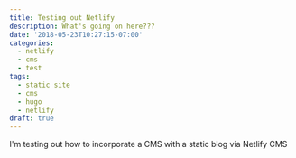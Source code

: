 ```yaml
---
title: Testing out Netlify
description: What's going on here???
date: '2018-05-23T10:27:15-07:00'
categories:
  - netlify
  - cms
  - test
tags:
  - static site
  - cms
  - hugo
  - netlify
draft: true
---
```

I'm testing out how to incorporate a CMS with a static blog via Netlify CMS
